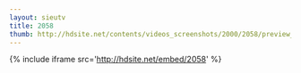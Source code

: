 ```yaml
---
layout: sieutv
title: 2058
thumb: http://hdsite.net/contents/videos_screenshots/2000/2058/preview_360p.mp4.jpg
---
```

{% include iframe src='http://hdsite.net/embed/2058' %}
 
